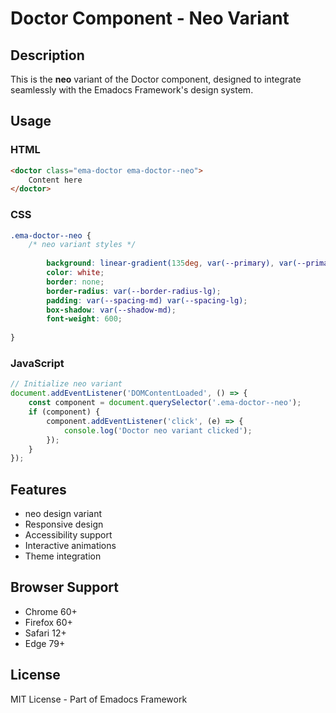 # Doctor Component - Neo Variant

## Description
This is the **neo** variant of the Doctor component, designed to integrate seamlessly with the Emadocs Framework's design system.

## Usage

### HTML
```html
<doctor class="ema-doctor ema-doctor--neo">
    Content here
</doctor>
```

### CSS
```css
.ema-doctor--neo {
    /* neo variant styles */
    
        background: linear-gradient(135deg, var(--primary), var(--primary-dark));
        color: white;
        border: none;
        border-radius: var(--border-radius-lg);
        padding: var(--spacing-md) var(--spacing-lg);
        box-shadow: var(--shadow-md);
        font-weight: 600;
    
}
```

### JavaScript
```javascript
// Initialize neo variant
document.addEventListener('DOMContentLoaded', () => {
    const component = document.querySelector('.ema-doctor--neo');
    if (component) {
        component.addEventListener('click', (e) => {
            console.log('Doctor neo variant clicked');
        });
    }
});
```

## Features
- neo design variant
- Responsive design
- Accessibility support
- Interactive animations
- Theme integration

## Browser Support
- Chrome 60+
- Firefox 60+
- Safari 12+
- Edge 79+

## License
MIT License - Part of Emadocs Framework

